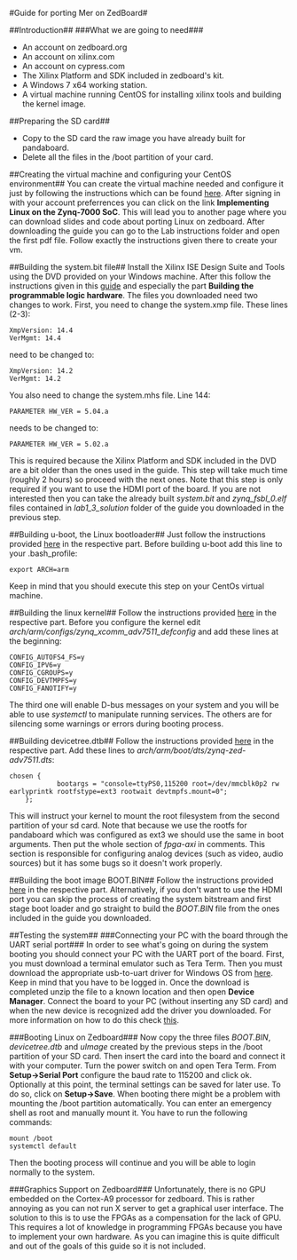 #Guide for porting Mer on ZedBoard#

##Introduction##
###What we are going to need###
* An account on zedboard.org
* An account on xilinx.com
* An account on cypress.com
* The Xilinx Platform and SDK included in zedboard's kit.
* A Windows 7 x64 working station.
* A virtual machine running CentOS for installing xilinx tools and building the kernel image.


##Preparing the SD card##
* Copy to the SD card the raw image you have already built for pandaboard.
* Delete all the files in the /boot partition of your card.

##Creating the virtual machine and configuring your CentOS environment##
You can create the virtual machine needed and configure it just by following the instructions which can be found [here](http://www.zedboard.org/support/trainings-and-videos).
After signing in with your account preferrences you can click on the link **Implementing Linux on the Zynq-7000 SoC**. This will lead you to another page where you can download slides and code about porting Linux on zedboard. After downloading the guide you can go to the Lab instructions folder and open the first pdf file. Follow exactly the instructions given there to create your vm.

##Building the system.bit file##
Install the  Xilinx ISE Design Suite and Tools using the DVD provided on your Windows machine. After this follow the instructions given in this [guide](http://fpgacpu.wordpress.com/2013/05/24/yet-another-guide-to-running-linaro-ubuntu-desktop-on-xilinx-zynq-on-the-zedboard/) and especially the part **Building the programmable logic hardware**. The files you downloaded need two changes to work. First, you need to change the system.xmp file. These lines (2-3):

	XmpVersion: 14.4
	VerMgmt: 14.4

need to be changed to:

	XmpVersion: 14.2
	VerMgmt: 14.2 

You also need to change the system.mhs file. Line 144:

	PARAMETER HW_VER = 5.04.a

needs to be changed to:

	PARAMETER HW_VER = 5.02.a

This is required because the Xilinx Platform and SDK included in the DVD are a bit older than the ones used in the guide. This step will take much time (roughly 2 hours) so proceed with the next ones.
Note that this step is only required if you want to use the HDMI port of the board. If you are not interested then you can take the already built *system.bit* and *zynq_fsbl_0.elf* files contained in *lab1_3_solution* folder of the guide you downloaded in the previous step.

##Building u-boot, the Linux bootloader##
Just follow the instructions provided [here](http://fpgacpu.wordpress.com/2013/05/24/yet-another-guide-to-running-linaro-ubuntu-desktop-on-xilinx-zynq-on-the-zedboard/) in the respective part. Before building u-boot add this line to your .bash_profile:

	export ARCH=arm

Keep in mind that you should execute this step on your CentOs virtual machine.

##Building the linux kernel##
Follow the instructions provided [here](http://fpgacpu.wordpress.com/2013/05/24/yet-another-guide-to-running-linaro-ubuntu-desktop-on-xilinx-zynq-on-the-zedboard/) in the respective part. Before you configure the kernel edit *arch/arm/configs/zynq_xcomm_adv7511_defconfig* and add these lines at the beginning:

	CONFIG_AUTOFS4_FS=y
	CONFIG_IPV6=y
	CONFIG_CGROUPS=y
	CONFIG_DEVTMPFS=y
	CONFIG_FANOTIFY=y

The third one will enable D-bus messages on your system and you will be able to use *systemctl* to manipulate running services. The others are for silencing some warnings or errors during booting process.

##Building devicetree.dtb##
Follow the instructions provided [here](http://fpgacpu.wordpress.com/2013/05/24/yet-another-guide-to-running-linaro-ubuntu-desktop-on-xilinx-zynq-on-the-zedboard/) in the respective part. Add these lines to *arch/arm/boot/dts/zynq-zed-adv7511.dts*:

	chosen {
                bootargs = "console=ttyPS0,115200 root=/dev/mmcblk0p2 rw earlyprintk rootfstype=ext3 rootwait devtmpfs.mount=0";
        };

This will instruct your kernel to mount the root filesystem from the second partition of your sd card. Note that because we use the rootfs for pandaboard which was configured as ext3 we should use the same in boot arguments. Then put the whole section of *fpga-axi* in comments. This section is responsible for configuring analog devices (such as video, audio sources) but it has some bugs so it doesn't work properly.

##Building the boot image BOOT.BIN##
Follow the instructions provided [here](http://fpgacpu.wordpress.com/2013/05/24/yet-another-guide-to-running-linaro-ubuntu-desktop-on-xilinx-zynq-on-the-zedboard/) in the respective part. Alternatively, if you don't want to use the HDMI port you can skip the process of creating the system bitstream and first stage boot loader and go straight to build the *BOOT.BIN* file from the ones included in the guide you downloaded.

##Testing the system##
###Connecting your PC with the board through the UART serial port###
In order to see what's going on during the system booting you should connect your PC with the UART port of the board. First, you must download a terminal emulator such as Tera Term. Then you must download the appropriate usb-to-uart driver for Windows OS from [here](http://www.cypress.com/?rID=63794). Keep in mind that you have to be logged in. Once the download is completed unzip the file to a known location and then open **Device Manager**. Connect the board to your PC (without inserting any SD card) and when the new device is recognized add the driver you downloaded. For more information on how to do this check [this](http://www.zedboard.org/sites/default/files/CY7C64225_Setup_Guide_1_1.pdf).

###Booting Linux on Zedboard###
Now copy the three files *BOOT.BIN*, *devicetree.dtb* and *uImage* created by the previous steps in the /boot partition of your SD card. Then insert the card into the board and connect it with your computer. Turn the power switch on and open Tera Term. From **Setup->Serial Port** configure the baud rate to 115200 and click ok.
Optionally at this point, the terminal settings can be saved for later use. To do so, click on **Setup->Save**. 
When booting there might be a problem with mounting the /boot partition automatically. You can enter an emergency shell as root and manually mount it. You have to run the following commands:

	mount /boot
	systemctl default

Then the booting process will continue and you will be able to login normally to the system.

###Graphics Support on Zedboard###
Unfortunately, there is no GPU embedded on the Cortex-A9 processor for zedboard. This is rather annoying as you can not run X server to get a graphical user interface. The solution to this is to use the FPGAs as a compensation for the lack of GPU. This requires a lot of knowledge in programming FPGAs because you have to implement your own hardware. As you can imagine this is quite difficult and out of the goals of this guide so it is not included.

